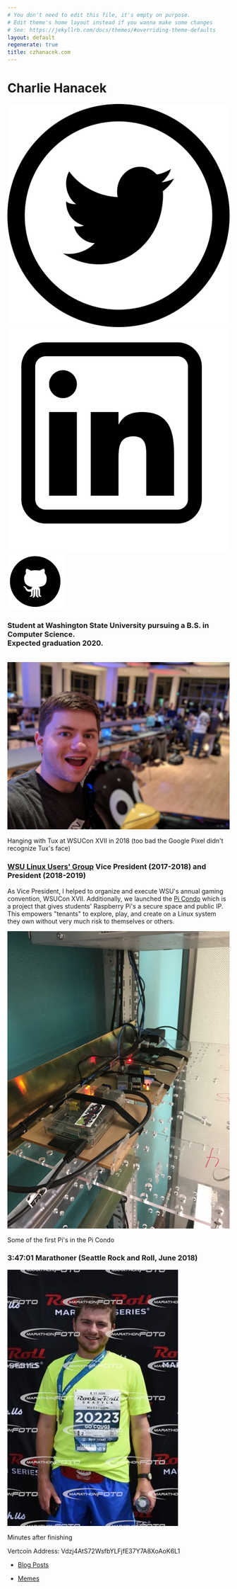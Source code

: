 ```yaml
---
# You don't need to edit this file, it's empty on purpose.
# Edit theme's home layout instead if you wanna make some changes
# See: https://jekyllrb.com/docs/themes/#overriding-theme-defaults
layout: default
regenerate: true
title: czhanacek.com
---
```


<div class="row">
    <div class="col-md-8 col-md-offset-2 text-center">
        <h1>Charlie Hanacek</h1>
        <div class="table-responsive">
            <a href="https://twitter.com/czhanacek" ><img src="assets/twitter-logo.svg" class="socialmedia"/></a>
            <a href="https://linkedin.com/in/czhanacek"><img src="assets/linkedin.png" class="socialmedia"/></a>
            <a href="https://github.com/czhanacek" ><img src="assets/github-logo.png" class="socialmedia"/></a>
        </div>
     </div>
</div>
<div class="row">
    <div class="col-md-offset-3 col-md-6">
        <h3>Student at Washington State University pursuing a B.S. in Computer Science. 
        <br /> 
        Expected graduation 2020.</h3>
        <br />
        <div class="post-img">
            <img class="cute-img" src="/assets/withtux.JPG"/>
            <p>Hanging with Tux at WSUCon XVII in 2018 (too bad the Google Pixel didn't recognize Tux's face)</p>
        </div>
        <h3><a href="http://lug.wsu.edu">WSU Linux Users' Group</a> Vice President (2017-2018) and President (2018-2019)</h3>
        <p>As Vice President, I helped to organize and execute WSU's annual gaming convention, WSUCon XVII. Additionally, we launched the <a href="http://lug.wsu.edu/pi-condo.html">Pi Condo</a> which is a project that gives students' Raspberry Pi's a secure space and public IP. This empowers "tenants" to explore, play, and create on a Linux system they own without very much risk to themselves or others.
        <br />
        </p>
        <div class="post-img">
            <img class="cute-img" src="/assets/pisincondo.jpg"/>
            <p>Some of the first Pi's in the Pi Condo</p>
        </div>
        <h3>3:47:01 Marathoner (Seattle Rock and Roll, June 2018)</h3>
        <div class="post-img">
            <img class="cute-img" src="/assets/postmarathon.jpg"/>
            <p>Minutes after finishing</p>
        </div>
        <div>
            <p>Vertcoin Address: Vdzj4AtS72WsfbYLFjfE37Y7A8XoAoK6L1</p>
        </div>
        <ul class="list-group text-center">
            <a class="list-item" href="/post-index.html"><li class="list-group-item">Blog Posts</li></a>
        </ul>
        <ul class="list-group text-center">
            <a class="list-item" href="/memes.html"><li class="list-group-item">Memes</li></a>
        </ul>
    </div>
</div>
